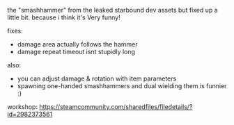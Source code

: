 the "smashhammer" from the leaked starbound dev assets but fixed up a little bit. because i think it's Very funny!

fixes:
- damage area actually follows the hammer
- damage repeat timeout isnt stupidly long

also:
- you can adjust damage & rotation with item parameters
- spawning one-handed smashhammers and dual wielding them is funnier :)

workshop: https://steamcommunity.com/sharedfiles/filedetails/?id=2982373561
